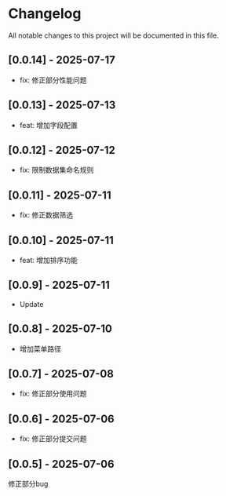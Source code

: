 # Changelog

All notable changes to this project will be documented in this file.










## [0.0.14] - 2025-07-17

- fix: 修正部分性能问题

## [0.0.13] - 2025-07-13

- feat: 增加字段配置

## [0.0.12] - 2025-07-12

- fix: 限制数据集命名规则

## [0.0.11] - 2025-07-11

- fix: 修正数据筛选

## [0.0.10] - 2025-07-11

- feat: 增加排序功能

## [0.0.9] - 2025-07-11

- Update

## [0.0.8] - 2025-07-10

- 增加菜单路径

## [0.0.7] - 2025-07-08

- fix: 修正部分使用问题

## [0.0.6] - 2025-07-06

- fix: 修正部分提交问题

## [0.0.5] - 2025-07-06

修正部分bug

